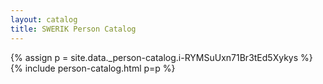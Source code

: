 ```yaml
---
layout: catalog
title: SWERIK Person Catalog
---
```

{% assign p = site.data._person-catalog.i-RYMSuUxn71Br3tEd5Xykys %}
{% include person-catalog.html p=p %}

